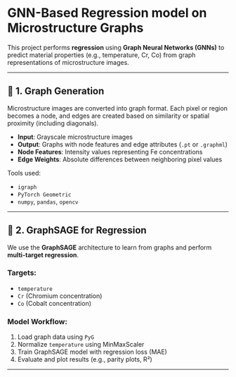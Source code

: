 # GNN-Based Regression model on Microstructure Graphs

This project performs **regression** using **Graph Neural Networks (GNNs)** to predict material properties (e.g., temperature, Cr, Co) from graph representations of microstructure images.

---

## 🔹 1. Graph Generation

Microstructure images are converted into graph format. Each pixel or region becomes a node, and edges are created based on similarity or spatial proximity (including diagonals).

- **Input**: Grayscale microstructure images  
- **Output**: Graphs with node features and edge attributes (`.pt` or `.graphml`)
- **Node Features**: Intensity values representing Fe concentrations  
- **Edge Weights**: Absolute differences between neighboring pixel values

Tools used:
- `igraph`
- `PyTorch Geometric`
- `numpy`, `pandas`, `opencv`

---

## 🔹 2. GraphSAGE for Regression

We use the **GraphSAGE** architecture to learn from graphs and perform **multi-target regression**.

### Targets:
- `temperature`
- `Cr` (Chromium concentration)
- `Co` (Cobalt concentration)

### Model Workflow:
1. Load graph data using `PyG`
2. Normalize `temperature` using MinMaxScaler
3. Train GraphSAGE model with regression loss (MAE)
4. Evaluate and plot results (e.g., parity plots, R²)

---



